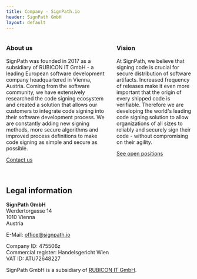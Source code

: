 ```yaml
---
title: Company - SignPath.io
header: SignPath GmbH
layout: default
---
```


<div class="columns">
	<div>
		<h3>About us</h3>
		<p>
			SignPath was founded in 2017 as a subsidiary of RUBICON IT GmbH - a leading European software development company headquartered in Vienna, Austria. Coming from the software community, we have extensively researched the code signing ecosystem and created a solution that allows our customers to integrate code signing into their software development process. We are constantly adding new signing methods, more secure algorithms and improved process definitions to make code signing as simple and secure as possible.
		</p>
		<a class='btn btn-primary' href='mailto:sales@signpath.io'>Contact us</a>
	</div>
	<div>
		<h3>Vision</h3>
		<p>
			At SignPath, we believe that signing code is crucial for secure distribution of software artifacts. Increased frequency of releases make it even more important that the origin of every shipped code is verifiable. Therefore we are developing the world's leading code signing solution to allow organizations of all sizes to reliably and securely sign their code - without compromising on their agility.
		</p>
		<a class='btn btn-primary' href='/jobs'>See open positions</a>
	</div>
</div>
<br>
<br>

## Legal information
**SignPath GmbH**<br>
Werdertorgasse 14<br>
1010 Vienna<br>
Austria<br>

E-Mail: [office@signpath.io](mailto:office@signpath.io)

Company ID: 475506z<br>
Commercial register: Handelsgericht Wien<br>
VAT ID: ATU72648227<br>

SignPath GmbH is a subsidiary of [RUBICON IT GmbH](https://www.rubicon.eu).
